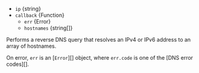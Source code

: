 <!-- YAML
added: v0.1.16
-->
- `ip` {string}
- `callback` {Function}
  - `err` {Error}
  - `hostnames` {string[]}

Performs a reverse DNS query that resolves an IPv4 or IPv6 address to an
array of hostnames.

On error, `err` is an [`Error`][] object, where `err.code` is
one of the [DNS error codes][].

